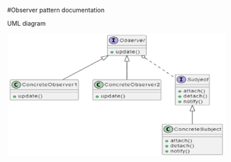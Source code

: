 #Observer pattern documentation

UML diagram

![The San Juan Mountains are beautiful!](./observer.jpeg "San Juan Mountains")

